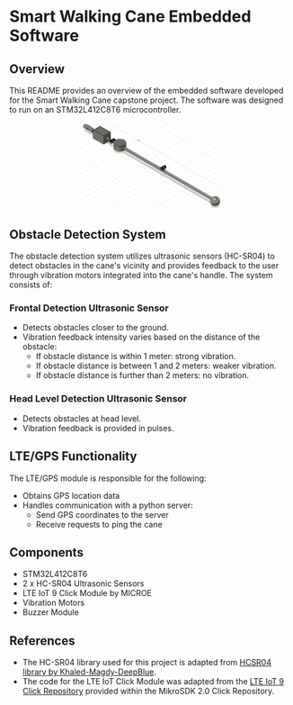 # Smart Walking Cane Embedded Software

## Overview

This README provides an overview of the embedded software developed for the Smart Walking Cane capstone project. The software was designed to run on an STM32L412C8T6 microcontroller.

<p align="center">
    <img src="readme_res\smart_walking_cane.png" alt="Smart Walking Cane" width="50%">
</p>

## Obstacle Detection System

The obstacle detection system utilizes ultrasonic sensors (HC-SR04) to detect obstacles in the cane's vicinity and provides feedback to the user through vibration motors integrated into the cane's handle. The system consists of:

### Frontal Detection Ultrasonic Sensor

- Detects obstacles closer to the ground.
- Vibration feedback intensity varies based on the distance of the obstacle:
  - If obstacle distance is within 1 meter: strong vibration.
  - If obstacle distance is between 1 and 2 meters: weaker vibration.
  - If obstacle distance is further than 2 meters: no vibration.

### Head Level Detection Ultrasonic Sensor

- Detects obstacles at head level.
- Vibration feedback is provided in pulses.

## LTE/GPS Functionality

The LTE/GPS module is responsible for the following:
- Obtains GPS location data
- Handles communication with a python server:
  - Send GPS coordinates to the server
  - Receive requests to ping the cane

## Components

- STM32L412C8T6
- 2 x HC-SR04 Ultrasonic Sensors
- LTE IoT 9 Click Module by MICROE
- Vibration Motors
- Buzzer Module

## References
- The HC-SR04 library used for this project is adapted from [HCSR04 library by Khaled-Magdy-DeepBlue](https://github.com/Khaled-Magdy-DeepBlue/STM32_Course_DeepBlue/tree/master/ECUAL/HCSR04).
- The code for the LTE IoT Click Module was adapted from the [LTE IoT 9 Click Repository](https://github.com/MikroElektronika/mikrosdk_click_v2/tree/master/clicks/lteiot9) provided within the MikroSDK 2.0 Click Repository.
